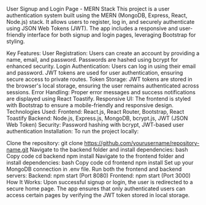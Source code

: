 User Signup and Login Page - MERN Stack
This project is a user authentication system built using the MERN (MongoDB, Express, React, Node.js) stack. It allows users to register, log in, and securely authenticate using JSON Web Tokens (JWT). The app includes a responsive and user-friendly interface for both signup and login pages, leveraging Bootstrap for styling.

Key Features:
User Registration: Users can create an account by providing a name, email, and password. Passwords are hashed using bcrypt for enhanced security.
Login Authentication: Users can log in using their email and password. JWT tokens are used for user authentication, ensuring secure access to private routes.
Token Storage: JWT tokens are stored in the browser's local storage, ensuring the user remains authenticated across sessions.
Error Handling: Proper error messages and success notifications are displayed using React Toastify.
Responsive UI: The frontend is styled with Bootstrap to ensure a mobile-friendly and responsive design.
Technologies Used:
Frontend: React.js, React Router, Bootstrap, React Toastify
Backend: Node.js, Express.js, MongoDB, bcrypt.js, JWT (JSON Web Token)
Security: Password hashing with bcrypt, JWT-based user authentication
Installation:
To run the project locally:

Clone the repository: git clone https://github.com/yourusername/repository-name.git
Navigate to the backend folder and install dependencies:
bash
Copy code
cd backend
npm install
Navigate to the frontend folder and install dependencies:
bash
Copy code
cd frontend
npm install
Set up your MongoDB connection in .env file.
Run both the frontend and backend servers:
Backend: npm start (Port 8080)
Frontend: npm start (Port 3000)
How It Works:
Upon successful signup or login, the user is redirected to a secure home page.
The app ensures that only authenticated users can access certain pages by verifying the JWT token stored in local storage.
